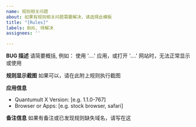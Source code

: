 ```yaml
---
name: 规则相关问题
about: 如果有规则相关问题需要解决，请选择此模板
title: "[Rules]"
labels: BUG, 待解决
assignees: ''

---
```


**BUG 描述**
请简要概括, 例如：
使用 '....' 应用，或打开 '....' 网站时，无法正常显示或使用

**规则显示截图**
如果可以，请在此附上规则执行截图

**应用信息**
 - Quantumult X Version: [e.g. 1.1.0-767]
 - Browser or Apps: [e.g. stock browser, safari]

**备注信息**
如果有备注或已发现规则缺失域名，请写在这
